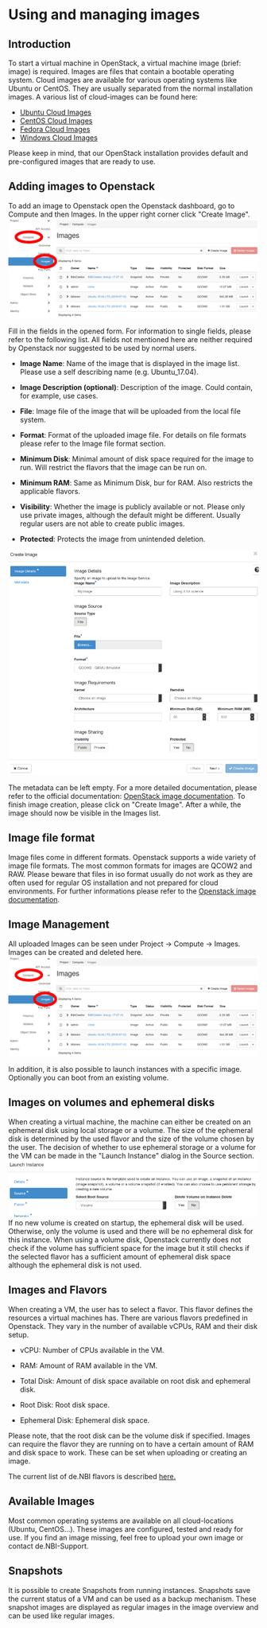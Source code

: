 # Using and managing images

## Introduction
To start a virtual machine in OpenStack, a virtual machine image (brief: image) is required. Images are files that contain a bootable operating system. Cloud images are available for various operating systems like Ubuntu or CentOS. They are usually separated from the normal installation images. 
A various list of cloud-images can be found here:

* [Ubuntu Cloud Images](https://cloud-images.ubuntu.com/)
* [CentOS Cloud Images](https://cloud.centos.org/centos/7/images/)
* [Fedora Cloud Images](https://alt.fedoraproject.org/cloud/)
* [Windows Cloud Images](https://cloudbase.it/windows-cloud-images/)
 
Please keep in mind, that our OpenStack installation provides default and pre-configured images that are ready to use.

## Adding images to Openstack

To add an image to Openstack open the Openstack dashboard, go to Compute and then Images. In the upper right corner click "Create Image".
![Glance image overview](img/images_overview.png)

 Fill in the fields in the opened form. For information to single fields, please refer to the following list. All fields not mentioned here are neither required by Openstack nor suggested to be used by normal users.

*  **Image Name**: Name of the image that is displayed in the image list. Please use a self describing name (e.g. Ubuntu_17.04).

*  **Image Description (optional)**: Description of the image. Could contain, for example, use cases.

*  **File**: Image file of the image that will be uploaded from the local file system.

*  **Format**: Format of the uploaded image file. For details on file formats please refer to the Image file format section.

*  **Minimum Disk**: Minimal amount of disk space required for the image to run. Will restrict the flavors that the image can be run on.

*  **Minimum RAM**: Same as Minimum Disk, bur for RAM. Also restricts the applicable flavors.

*  **Visibility**: Whether the image is publicly available or not. Please only use private images, although the default might be different. Usually regular users are not able to create public images.

*  **Protected**: Protects the image from unintended deletion.

![Create Image](img/create_image.png)

The metadata can be left empty. For a more detailed documentation, please refer to the official documentation: [OpenStack image documentation](https://docs.openstack.org/image-guide/introduction.html).
To finish image creation, please click on "Create Image".
After a while, the image should now be visible in the Images list.

## Image file format

Image files come in different formats. Openstack supports a wide variety of image file formats.
The most common formats for images are QCOW2 and RAW. Please beware that files in iso format usually do not work as they are often used for regular OS installation and not prepared for cloud environments. For further informations please refer to the [Openstack image documentation](https://docs.openstack.org/image-guide/introduction.html).


## Image Management

All uploaded Images can be seen under Project -> Compute -> Images. Images can be created and deleted here.
![Images Overview](img/images_overview.png)

In addition, it is also possible to launch instances with a specific image. Optionally you can boot from an existing volume.

## Images on volumes and ephemeral disks

When creating a virtual machine, the machine can either be created on an ephemeral disk using local storage or a volume. The size of the ephemeral disk is determined by the used flavor and the size of the volume chosen by the user. The decision of whether to use ephemeral storage or a volume for the VM can be made in the "Launch Instance" dialog in the Source section.
![Images Volume Boot](img/images_volumeboot.png) 
If no new volume is created on startup, the ephemeral disk will be used. Otherwise, only the volume is used and there will be no ephemeral disk for this instance. When using a volume disk, Openstack currently does not check if the volume has sufficient space for the image but it still checks if the selected flavor has a sufficient amount of ephemeral disk space although the ephemeral disk is not used.

## Images and Flavors

When creating a VM, the user has to select a flavor. This flavor defines the resources a virtual machines has. There are various flavors predefined in Openstack. They vary in the number of available vCPUs, RAM and their disk setup.

*  vCPU: Number of CPUs available in the VM.

*  RAM: Amount of RAM available in the VM.

*  Total Disk: Amount of disk space available on root disk and ephemeral disk.

*  Root Disk: Root disk space.

*  Ephemeral Disk: Ephemeral disk space.

Please note, that the root disk can be the volume disk if specified.
Images can require the flavor they are running on to have a certain amount of RAM and disk space to work. These can be set when uploading or creating an image.

The current list of de.NBI flavors is described [here.](./flavors.md)

## Available Images

Most common operating systems are available on all cloud-locations (Ubuntu, CentOS...).
These images are configured, tested and ready for use.
If you find an image missing, feel free to upload your own image or contact de.NBI-Support.

## Snapshots

It is possible to create Snapshots from running instances.
Snapshots save the current status of a VM and can be used as a backup mechanism. 
These snapshot images are displayed as regular images in the image overview and can be used like regular images.

